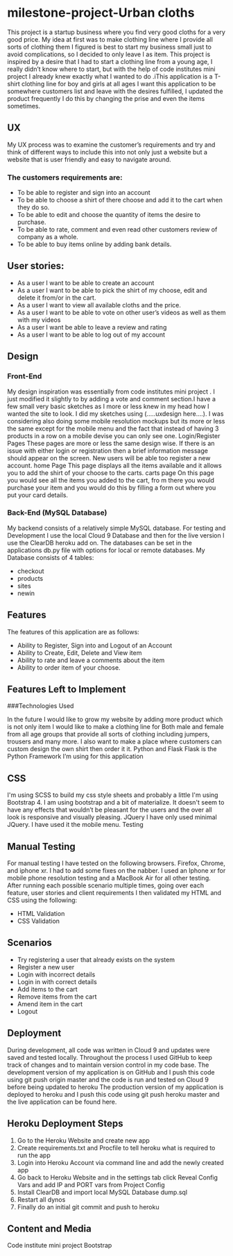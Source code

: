# milestone-project-Urban cloths



This project is a startup  business where you find very good cloths for a very good price.
My idea at first was to make clothing line where I provide all sorts of clothing them I figured is best to start my business small just to avoid complications, so I decided to only leave I as item.
This project is inspired by a desire that I had to start a clothing line from a young age, I really didn’t know where to start, but with the help of code institutes mini project I already knew exactly what I wanted to do .iThis application is a T-shirt clothing line for boy and girls at all ages I want this application to be somewhere customers list and leave with the desires fulfilled, I updated the product frequently I do this by changing the prise and even the items sometimes.
## UX
My UX process was to  examine the customer’s requirements and try and think of different ways to include this into not only just a website but a website that is user friendly and easy to navigate around.
### The customers requirements are:
* To be able to register and sign into an account
* To be able to choose a shirt of there choose and add it to the cart when they do so.
* To be able to edit and choose the quantity of items the desire to purchase.
* To be able to rate, comment and even read other customers review of company as a whole.
* To be able to buy items online by adding bank details.

## User stories:
* As a user I want to be able to create an account
* As a user I want to be able to pick the shirt of my choose, edit and delete it from/or in the cart.
* As a user I want to view all available cloths and the price.
* As a user I want to be able to vote on other user’s videos as well as them with my videos
* As a user I want be able to leave a review and rating 
* As a user I want to be able to log out of my account

## Design

### Front-End
My design inspiration was essentially from code institutes mini project . I just modified it slightly to by adding a vote and comment section.I have a few small very basic sketches as I more or less knew in my head how I wanted the site to look. I did my sketches using (…..uxdesign here….). 
I was considering also doing some mobile resolution mockups but its more or less the same except for the mobile menu and the fact that instead of having 3 products in a row on a mobile devise you can only see one.
Login/Register Pages These pages are more or less the same design wise. If there is an issue with either login or registration then a brief information message should appear on the screen. New users will be able too register a new account.
home  Page This page displays all the items available and it allows you to add the shirt of your choose to the carts.
 carts page On this page you would see all the items you added to the cart, fro m there you would purchase your item and you would do this by filling a form out where you put your card details.

### Back-End (MySQL Database)
My backend consists of a relatively simple MySQL database. For testing and Development I use the local Cloud 9 Database and then for the live version I use the ClearDB heroku add on. The databases can be set in the applications db.py file with options for local or remote databases.
My Database consists of 4 tables:
* checkout
* products
* sites
* newin

## Features
The features of this application are as follows:
* Ability to Register, Sign into and Logout of an Account
* Ability to Create, Edit, Delete and View item
* Ability to rate and leave a comments about the item
* Ability to order item of your choose.

## Features Left to Implement
###Technologies Used

In the future I would like to grow my website by adding more product which is not only item I would like to make a clothing line for Both male and female from all age groups that provide all sorts of clothing including jumpers, trousers and many more. I also want to make a place where customers can custom design the own shirt then order it it.
Python and Flask
Flask is the Python Framework I’m using for this application

## CSS
I'm using SCSS to build my css style sheets and probably a little  I'm using  Bootstrap 4. I am using bootstrap and a bit of materialize. It doesn't seem to have any  effects that wouldn’t be pleasant for the users and  the over all look is responsive and visually pleasing.
JQuery
I have only used minimal JQuery. I have used it  the mobile menu.
Testing

## Manual Testing
For manual testing I have tested on the following browsers. Firefox, Chrome, and iphone xr. I had to add some fixes on the nabber.
I used an Iphone xr for mobile phone resolution testing and a MacBook Air for all other testing.
After running each possible scenario multiple times, going over each feature, user stories and client requirements I then validated my HTML and CSS using the following:
* HTML Validation
* CSS Validation

## Scenarios
* Try registering a user that already exists on the system
* Register a new user
* Login with incorrect details
* Login in with correct details
* Add items to the cart
* Remove items from the cart 
* Amend item in the cart
* Logout

## Deployment
During development, all code was written in Cloud 9 and updates were saved and tested locally. Throughout the process I used GitHub to keep track of changes and to maintain version control in my code base.
The development version of my application is on GitHub and I push this code using git push origin master and the code is run and tested on Cloud 9 before being updated to heroku
The production version of my application is deployed to heroku and I push this code using git push heroku master and the live application can be found here.

## Heroku Deployment Steps
1. Go to the Heroku Website and create new app
2. Create requirements.txt and Procfile to tell heroku what is required to run the app
3. Login into Heroku Account via command line and add the newly created app
4. Go back to Heroku Website and in the settings tab click Reveal Config Vars and add IP and PORT vars from Project Config
5. Install ClearDB and import local MySQL Database dump.sql
6. Restart all dynos
7. Finally do an initial git commit and push to heroku

## Content and Media
 Code institute mini project
Bootstrap


